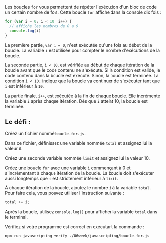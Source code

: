 Les boucles `for` vous permettent de répéter l'exécution d'un bloc de code un certain nombre de fois. Cette boucle `for` affiche dans la console dix fois :

```js
for (var i = 0; i < 10; i++) {
  // affiche les nombres de 0 a 9
  console.log(i)
}
```

La première partie, `var i = 0`, n'est exécutée qu'une fois au début de la boucle. La variable `i` est utilisée pour compter le nombre d'exécutions de la boucle.

La seconde partie, `i < 10`, est vérifiée au début de chaque itération de la boucle avant que le code contenu ne s'exécute. Si la condition est valide, le code contenu dans la boucle est exécuté. Sinon, la boucle est terminée. La condition `i < 10;` indique que la boucle va continuer de s'exécuter tant que `i` est inférieur à `10`.

La partie finale, `i++`, est exécutée à la fin de chaque boucle. Elle incrémente la variable `i` après chaque itération. Dès que `i` atteint 10, la boucle est terminée.

## Le défi :

Créez un fichier nommé `boucle-for.js`.

Dans ce fichier, définissez une variable nommée `total` et assignez lui la valeur `0`.

Créez une seconde variable nommée `limit` et assignez lui la valeur 10.

Créez une boucle `for` avec une variable `i` commençant à 0 et s'incrémentant à chaque itération de la boucle. La boucle doit s'exécuter aussi longtemps que `i` est strictement inférieur à `limit`.

À chaque itération de la boucle, ajoutez le nombre `i` à la variable `total`. Pour faire cela, vous pouvez utiliser l'instruction suivante :

```js
total += i;
```

Après la boucle, utilisez `console.log()` pour afficher la variable `total` dans le terminal.

Vérifiez si votre programme est correct en exécutant la commande :

```bash
npm run javascripting verify ./06week/javascripting/boucle-for.js
```
